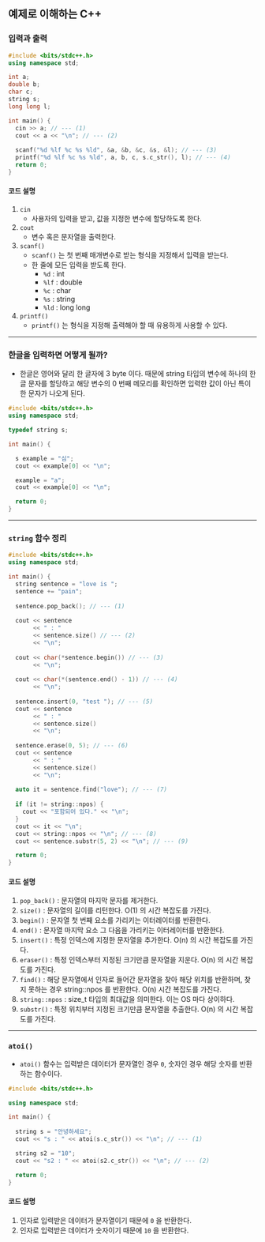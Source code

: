 ## 예제로 이해하는 C++

### 입력과 출력

```c++
#include <bits/stdc++.h>
using namespace std;

int a;
double b;
char c;
string s;
long long l;

int main() {
  cin >> a; // --- (1)
  cout << a << "\n"; // --- (2)
  
  scanf("%d %lf %c %s %ld", &a, &b, &c, &s, &l); // --- (3)
  printf("%d %lf %c %s %ld", a, b, c, s.c_str(), l); // --- (4)
  return 0;
}
```

#### 코드 설명

1. `cin`
    - 사용자의 입력을 받고, 값을 지정한 변수에 할당하도록 한다.
2. `cout`
    - 변수 혹은 문자열을 출력한다.
3. `scanf()`
    - `scanf()` 는 첫 번째 매개변수로 받는 형식을 지정해서 입력을 받는다.
    - 한 줄에 모든 입력을 받도록 한다.
        - `%d` : int
        - `%lf` : double
        - `%c` : char
        - `%s` : string
        - `%ld` : long long
4. `printf()`
    - `printf()` 는 형식을 지정해 출력해야 할 때 유용하게 사용할 수 있다.

---

### 한글을 입력하면 어떻게 될까?

- 한글은 영어와 달리 한 글자에 3 byte 이다. 때문에 string 타입의 변수에
  하나의 한글 문자를 할당하고 해당 변수의 0 번째 메모리를 확인하면
  입력한 값이 아닌 특이한 문자가 나오게 된다.

```c++
#include <bits/stdc++.h>
using namespace std;

typedef string s;

int main() {

  s example = "심";
  cout << example[0] << "\n";

  example = "a";
  cout << example[0] << "\n";

  return 0;
}
```

---

### `string` 함수 정리

```c++
#include <bits/stdc++.h>
using namespace std;

int main() {
  string sentence = "love is ";
  sentence += "pain";
  
  sentence.pop_back(); // --- (1)
  
  cout << sentence
       << " : "
       << sentence.size() // --- (2)
       << "\n";
  
  cout << char(*sentence.begin()) // --- (3)
       << "\n";
  
  cout << char(*(sentence.end() - 1)) // --- (4)
       << "\n";
  
  sentence.insert(0, "test "); // --- (5)
  cout << sentence
       << " : "
       << sentence.size()
       << "\n";
  
  sentence.erase(0, 5); // --- (6)
  cout << sentence
       << " : "
       << sentence.size()
       << "\n";
  
  auto it = sentence.find("love"); // --- (7)
  
  if (it != string::npos) {
    cout << "포함되어 있다." << "\n";
  }
  cout << it << "\n";
  cout << string::npos << "\n"; // --- (8)
  cout << sentence.substr(5, 2) << "\n"; // --- (9)

  return 0;
}
```

#### 코드 설명

1. `pop_back()` : 문자열의 마지막 문자를 제거한다.
2. `size()` : 문자열의 길이를 리턴한다. O(1) 의 시간 복잡도를 가진다.
3. `begin()` : 문자열 첫 번째 요소를 가리키는 이터레이터를 반환한다.
4. `end()` : 문자열 마지막 요소 그 다음을 가리키는 이터레이터를 반환한다.
5. `insert()` : 특정 인덱스에 지정한 문자열을 추가한다. O(n) 의 시간 복잡도를 가진다.
6. `eraser()` : 특정 인덱스부터 지정된 크기만큼 문자열을 지운다. O(n) 의 시간 복잡도를 가진다.
7. `find()` : 해당 문자열에서 인자로 들어간 문자열을 찾아 해당 위치를 반환하며, 찾지 못하는 경우 string::npos 를 반환한다. O(n) 시간 복잡도를 가진다.
8. `string::npos` : size_t 타입의 최대값을 의미한다. 이는 OS 마다 상이하다.
9. `substr()` : 특정 위치부터 지정된 크기만큼 문자열을 추출한다. O(n) 의 시간 복잡도를 가진다.

---

### `atoi()`

- `atoi()` 함수는 입력받은 데이터가 문자열인 경우 `0`, 숫자인 경우 해당 숫자를 반환하는 함수이다.

```c++
#include <bits/stdc++.h>

using namespace std;

int main() {
  
  string s = "안녕하세요";
  cout << "s : " << atoi(s.c_str()) << "\n"; // --- (1)

  string s2 = "10";
  cout << "s2 : " << atoi(s2.c_str()) << "\n"; // --- (2)

  return 0;
}
```

#### 코드 설명

1. 인자로 입력받은 데이터가 문자열이기 때문에 `0` 을 반환한다.
2. 인자로 입력받은 데이터가 숫자이기 때문에 `10` 을 반환한다.
